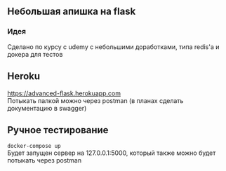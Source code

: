 ## Небольшая апишка на flask

### Идея
Сделано по курсу с udemy с небольшими доработками, типа redis'a и докера для тестов

## Heroku
https://advanced-flask.herokuapp.com  
Потыкать палкой можно через postman (в планах сделать документацию в swagger)

## Ручное тестирование
`docker-compose up`  
Будет запущен сервер на 127.0.0.1:5000, который также можно будет потыкать через postman
